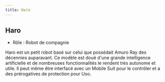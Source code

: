 ```yaml
---
title: Haro
---
```


Haro
----



* Rôle : Robot de compagnie


Haro est un petit robot basé sur celui que possédait Amuro Ray des décennies auparavant. Ce modèle est doué d'une grande intelligence artificielle et de nombreuses fonctionnalités le rendent très autonome et utile. Il peut même être interfacé avec un Mobile Suit pour le contrôler et a des prérogatives de protection pour Uso. 



